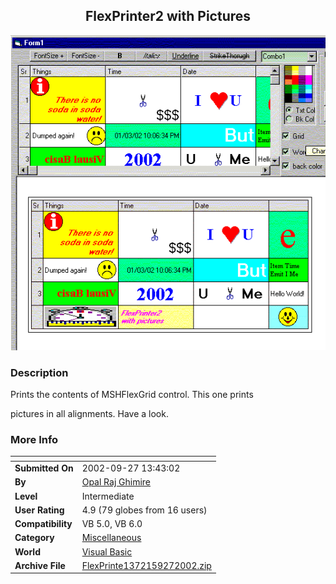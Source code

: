 ﻿<div align="center">

## FlexPrinter2 with Pictures

<img src="PIC2002142038536674.gif">
</div>

### Description

Prints the contents of MSHFlexGrid control. This one prints

pictures in all alignments. Have a look.
 
### More Info
 


<span>             |<span>
---                |---
**Submitted On**   |2002-09-27 13:43:02
**By**             |[Opal Raj Ghimire](https://github.com/Planet-Source-Code/PSCIndex/blob/master/ByAuthor/opal-raj-ghimire.md)
**Level**          |Intermediate
**User Rating**    |4.9 (79 globes from 16 users)
**Compatibility**  |VB 5\.0, VB 6\.0
**Category**       |[Miscellaneous](https://github.com/Planet-Source-Code/PSCIndex/blob/master/ByCategory/miscellaneous__1-1.md)
**World**          |[Visual Basic](https://github.com/Planet-Source-Code/PSCIndex/blob/master/ByWorld/visual-basic.md)
**Archive File**   |[FlexPrinte1372159272002\.zip](https://github.com/Planet-Source-Code/opal-raj-ghimire-flexprinter2-with-pictures__1-30406/archive/master.zip)








